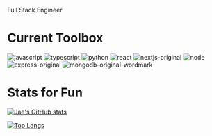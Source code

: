 Full Stack Engineer

# Current Toolbox
![javascript](https://user-images.githubusercontent.com/105343665/179728140-a3cbef1f-1c85-47c5-af4d-4e5a2ead2d04.png)
![typescript](https://user-images.githubusercontent.com/105343665/179728136-2f21adf4-2c32-4a35-9ddd-e96ebb85d029.png)
![python](https://user-images.githubusercontent.com/105343665/179728793-e766c3ed-6a0c-414f-aa95-a08f88af9c1b.png)
![react](https://user-images.githubusercontent.com/105343665/179728163-4edfd222-e201-46e7-afef-1258e1380f21.png)
![nextjs-original](https://user-images.githubusercontent.com/105343665/233004708-fe5ba0c6-c635-445e-9707-391864803ce5.png)
![node](https://user-images.githubusercontent.com/105343665/179728147-fe7c17e5-c4dc-4e46-88ab-8c7c1690ff93.png)
![express-original](https://user-images.githubusercontent.com/105343665/233004671-77b93d14-235e-4f62-b2c8-2890045f525d.png)
![mongodb-original-wordmark](https://user-images.githubusercontent.com/105343665/233004688-5ae23609-21b6-48ff-afbe-ac46d1b90f5d.png)


# Stats for Fun
[![Jae's GitHub stats](https://github-readme-stats.vercel.app/api?username=JaeGif&show_icons=true)](https://github.com/JaeGif/github-readme-stats)

[![Top Langs](https://github-readme-stats.vercel.app/api/top-langs/?username=JaeGif&layout=compact)](https://github.com/JaeGif/github-readme-stats)

